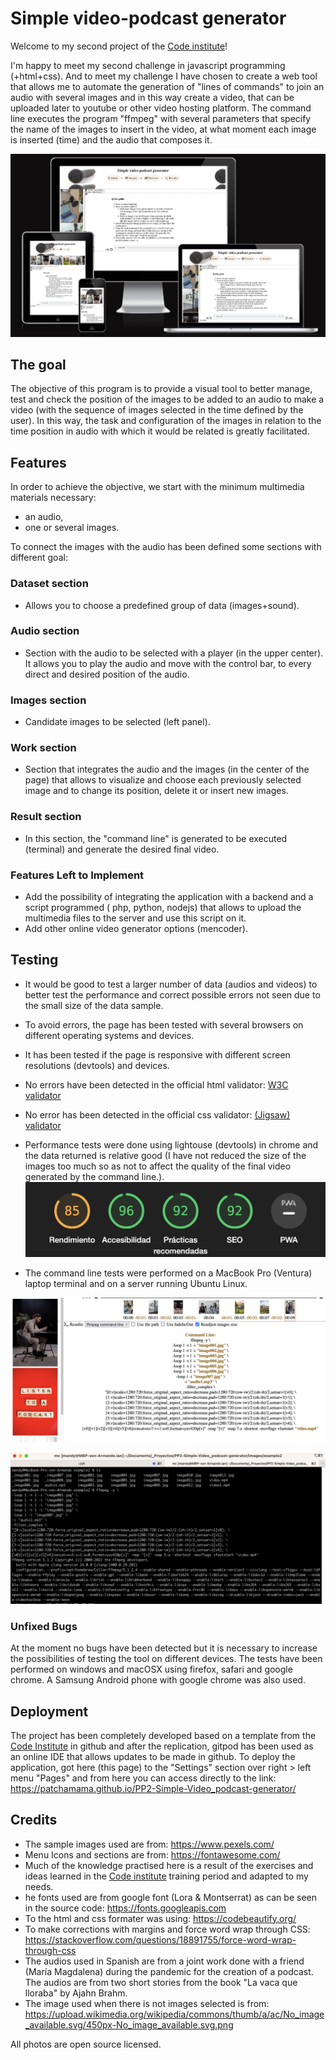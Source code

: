 # Simple video-podcast generator

Welcome to my second project of the [Code institute](https://codeinstitute.net)!

I'm happy to meet my second challenge in javascript programming (+html+css). And to meet my challenge I have chosen to create a web tool that allows me to automate the generation of "lines of commands" to join an audio with several images and in this way create a video, that can be uploaded later to youtube or other video hosting platform. The command line executes the program "ffmpeg" with several parameters that specify the name of the images to insert in the video, at what moment each image is inserted (time) and the audio that composes it.


![Gallery Example](https://github.com/patchamama/PP2-Simple-Video_podcast-generator/blob/main/doc/PP2-screenshot.png)

## The goal

The objective of this program is to provide a visual tool to better manage, test and check the position of the images to be added to an audio to make a video (with the sequence of images selected in the time defined by the user). In this way, the task and configuration of the images in relation to the time position in audio with which it would be related is greatly facilitated.

## Features

In order to achieve the objective, we start with the minimum multimedia materials necessary:
- an audio,
- one or several images.

To connect the images with the audio has been defined some sections with different goal:

### Dataset section
  - Allows you to choose a predefined group of data (images+sound).

### Audio section
  - Section with the audio to be selected with a player (in the upper center). It allows you to play the audio and move with the control bar, to every direct and desired position of the audio.

### Images section
  - Candidate images to be selected (left panel). 

### Work section
  - Section that integrates the audio and the images (in the center of the page) that allows to visualize and choose each previously selected image and to change its position, delete it or insert new images.

### Result section
  - In this section, the "command line" is generated to be executed (terminal) and generate the desired final video.

### Features Left to Implement

  - Add the possibility of integrating the application with a backend and a script programmed ( php, python, nodejs) that allows to upload the multimedia files to the server and use this script on it. 
  - Add other online video generator options (mencoder).

## Testing 

  - It would be good to test a larger number of data (audios and videos) to better test the performance and correct possible errors not seen due to the small size of the data sample.
  - To avoid errors, the page has been tested with several browsers on different operating systems and devices.
  - It has been tested if the page is responsive with different screen resolutions (devtools) and devices.
  - No errors have been detected in the official html validator: [W3C validator](https://validator.w3.org/nu/?doc=https://patchamama.github.io/PP2-Simple-Video_podcast-generator/)
  - No error has been detected in the official css validator: [(Jigsaw) validator](https://jigsaw.w3.org/css-validator/validator?uri=https%3A%2F%2Fpatchamama.github.io%2FPP2-Simple-Video_podcast-generator%2F&profile=css3svg&usermedium=all&warning=1&vextwarning=&lang=es)
  - Performance tests were done using lightouse (devtools) in chrome and the data returned is relative good (I have not reduced the size of the images too much so as not to affect the quality of the final video generated by the command line.).
  ![results](https://github.com/patchamama/PP2-Simple-Video_podcast-generator/blob/main/doc/performance.png)

  - The command line tests were performed on a MacBook Pro (Ventura) laptop terminal and on a server running Ubuntu Linux. 

![results](https://github.com/patchamama/PP2-Simple-Video_podcast-generator/blob/main/doc/preview-command-line.png)

![results](https://github.com/patchamama/PP2-Simple-Video_podcast-generator/blob/main/doc/command-line-example.png)

### Unfixed Bugs

At the moment no bugs have been detected but it is necessary to increase the possibilities of testing the tool on different devices. The tests have been performed on windows and macOSX using firefox, safari and google chrome. A Samsung Android phone with google chrome was also used.

## Deployment

The project has been completely developed based on a template from the [Code Institute](https://github.com/Code-Institute-Org/gitpod-full-template) in github and after the replication, gitpod has been used as an online IDE that allows updates to be made in github. To deploy the application, got here (this page) to the "Settings" section over right > left menu "Pages" and from here you can access directly to the link: https://patchamama.github.io/PP2-Simple-Video_podcast-generator/ 

## Credits 

- The sample images used are from: https://www.pexels.com/
- Menu Icons and sections are from: https://fontawesome.com/
- Much of the knowledge practised here is a result of the exercises and ideas learned in the [Code institute](https://codeinstitute.net) training period and adapted to my needs. 
- he fonts used are from google font (Lora & Montserrat) as can be seen in the source code: https://fonts.googleapis.com
- To the html and css formater was using: https://codebeautify.org/
- To make corrections with margins and force word wrap through CSS:  https://stackoverflow.com/questions/18891755/force-word-wrap-through-css
- The audios used in Spanish are from a joint work done with a friend (María Magdalena) during the pandemic for the creation of a podcast. The audios are from two short stories from the book "La vaca que lloraba" by Ajahn Brahm.
- The image used when there is not images selected is from: https://upload.wikimedia.org/wikipedia/commons/thumb/a/ac/No_image_available.svg/450px-No_image_available.svg.png

All photos are open source licensed.